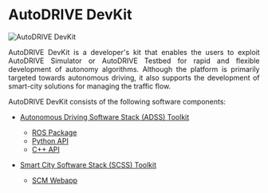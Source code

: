 # AutoDRIVE DevKit

![AutoDRIVE DevKit](https://github.com/Tinker-Twins/AutoDRIVE/blob/AutoDRIVE/Images/AutoDRIVE%20DevKit.png)

<p align="justify">
AutoDRIVE DevKit is a developer's kit that enables the users to exploit AutoDRIVE Simulator or AutoDRIVE Testbed for rapid and flexible development of autonomy algorithms. Although the platform is primarily targeted towards autonomous driving, it also supports the development of smart-city solutions for managing the traffic flow.
</p>

AutoDRIVE DevKit consists of the following software components:

- [Autonomous Driving Software Stack (ADSS) Toolkit](https://github.com/Tinker-Twins/AutoDRIVE/tree/AutoDRIVE-DevKit/ADSS%20Toolkit)
  - [ROS Package](https://github.com/Tinker-Twins/AutoDRIVE/tree/AutoDRIVE-DevKit/ADSS%20Toolkit/autodrive_ros)
  - [Python API](https://github.com/Tinker-Twins/AutoDRIVE/tree/AutoDRIVE-DevKit/ADSS%20Toolkit/autodrive_py)
  - [C++ API](https://github.com/Tinker-Twins/AutoDRIVE/tree/AutoDRIVE-DevKit/ADSS%20Toolkit/autodrive_cpp)

- [Smart City Software Stack (SCSS) Toolkit](https://github.com/Tinker-Twins/AutoDRIVE/tree/AutoDRIVE-DevKit/SCSS%20Toolkit)
  - [SCM Webapp](https://github.com/Tinker-Twins/AutoDRIVE/tree/AutoDRIVE-DevKit/SCSS%20Toolkit/autodrive_scm)
